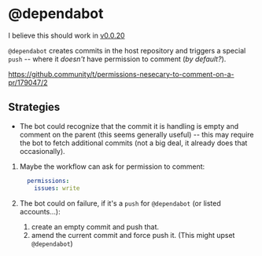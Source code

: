 # @dependabot

I believe this should work in [v0.0.20](https://github.com/check-spelling/check-spelling/releases/tag/v0.0.20)

`@dependabot` creates commits in the host repository and triggers a special `push` -- where it _doesn't_ have permission to comment (_by default?_).

https://github.community/t/permissions-nesecary-to-comment-on-a-pr/179047/2

## Strategies

* The bot could recognize that the commit it is handling is empty and comment on the parent (this seems generally useful) -- this may require the bot to fetch additional commits (not a big deal, it already does that occasionally).

1. Maybe the workflow can ask for permission to comment:

   ```yaml
     permissions:
       issues: write
   ```

2. The bot could on failure, if it's a `push` for `@dependabot` (or listed accounts...):

   1. create an empty commit and push that.
   2. amend the current commit and force push it. (This might upset `@dependabot`)